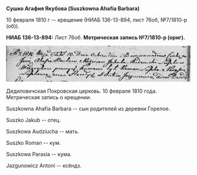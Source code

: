 **Сушко Агафия Якубова (Suszkowna Ahafia Barbara)**

10 февраля 1810 г -- крещение (НИАБ 136-13-894, лист 76об, №7/1810-р
(об)).

**НИАБ 136-13-894:** Лист 76об. **Метрическая запись №7/1810-р (ориг).**

![](./media/c576af84988e19991f736ad7f978169fd093a999.png)

Дедиловичская Покровская церковь. 10 февраля 1810 года. Метрическая
запись о крещении.

Suszkowna Ahafia Barbara -- сын родителей из деревни Горелое.

Suszko Jakub -- отец.

Suszkowa Audziucha -- мать.

Suszko Roman -- кум.

Suszkowa Parasia -- кума.

Jazgunowicz Antoni -- ксёндз.

